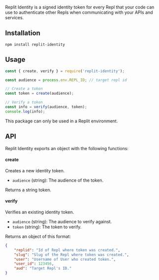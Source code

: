 Replit Identity is a signed identity token for every Repl that your code can use to authenticate other Repls when communicating with your APIs and services.
## Installation
```
npm install replit-identity
```
## Usage
```js
const { create, verify } = require('replit-identity');

const audience = process.env.REPL_ID; // target repl id

// Create a token
const token = create(audience);

// Verify a token
const info = verify(audience, token);
console.log(info);
```
This package can only be used in a Replit environment.
## API
Replit Identity exports an object with the following functions:
#### create
Creates a new identity token.

* `audience` (string): The audience of the token.

Returns a string token.
  
#### verify
Verifies an existing identity token.

* `audience` (string): The audience to verify against.
* `token` (string): The token to verify.

Returns an object of this format:
```json
{
	"replid": "Id of Repl where token was created.",
	"slug": "Slug of the Repl where token was created.",
	"user": "Username of User who created token.",
	"user_id": 123456,
	"aud": "Target Repl's ID."
}
```